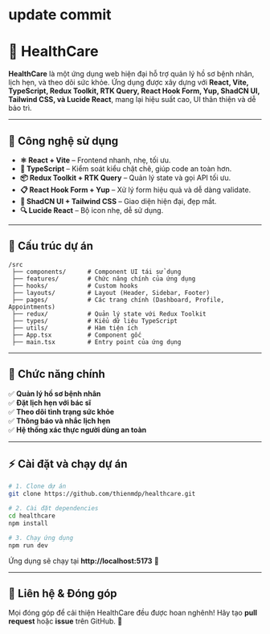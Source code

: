 # update commit

# 🏥 **HealthCare**

**HealthCare** là một ứng dụng web hiện đại hỗ trợ quản lý hồ sơ bệnh nhân, lịch hẹn, và theo dõi sức khỏe. Ứng dụng được xây dựng với **React, Vite, TypeScript, Redux Toolkit, RTK Query, React Hook Form, Yup, ShadCN UI, Tailwind CSS, và Lucide React**, mang lại hiệu suất cao, UI thân thiện và dễ bảo trì.

---

## 🚀 **Công nghệ sử dụng**

- **⚛️ React + Vite** – Frontend nhanh, nhẹ, tối ưu.
- **📌 TypeScript** – Kiểm soát kiểu chặt chẽ, giúp code an toàn hơn.
- **📦 Redux Toolkit + RTK Query** – Quản lý state và gọi API tối ưu.
- **📋 React Hook Form + Yup** – Xử lý form hiệu quả và dễ dàng validate.
- **🎨 ShadCN UI + Tailwind CSS** – Giao diện hiện đại, đẹp mắt.
- **🔍 Lucide React** – Bộ icon nhẹ, dễ sử dụng.

---

## 📂 **Cấu trúc dự án**

```
/src
 ├── components/      # Component UI tái sử dụng
 ├── features/        # Chức năng chính của ứng dụng
 ├── hooks/           # Custom hooks
 ├── layouts/         # Layout (Header, Sidebar, Footer)
 ├── pages/           # Các trang chính (Dashboard, Profile, Appointments)
 ├── redux/           # Quản lý state với Redux Toolkit
 ├── types/           # Kiểu dữ liệu TypeScript
 ├── utils/           # Hàm tiện ích
 ├── App.tsx          # Component gốc
 ├── main.tsx         # Entry point của ứng dụng
```

---

## 📌 **Chức năng chính**

✅ **Quản lý hồ sơ bệnh nhân**  
✅ **Đặt lịch hẹn với bác sĩ**  
✅ **Theo dõi tình trạng sức khỏe**  
✅ **Thông báo và nhắc lịch hẹn**  
✅ **Hệ thống xác thực người dùng an toàn**

---

## ⚡ **Cài đặt và chạy dự án**

```bash
# 1. Clone dự án
git clone https://github.com/thienmdp/healthcare.git

# 2. Cài đặt dependencies
cd healthcare
npm install

# 3. Chạy ứng dụng
npm run dev
```

Ứng dụng sẽ chạy tại **http://localhost:5173** 🚀

---

## 🎯 **Liên hệ & Đóng góp**

Mọi đóng góp để cải thiện HealthCare đều được hoan nghênh! Hãy tạo **pull request** hoặc **issue** trên GitHub. 💙
